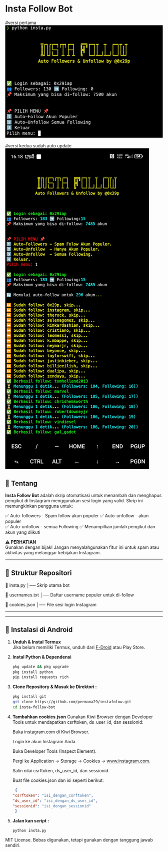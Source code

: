 # Insta Follow Bot

#versi pertama
![Insta Follow](https://github.com/permana29/instafolow/blob/main/Screenshot_20250325_105124.jpg) 

#versi kedua sudah auto update
![Insta Follow](https://github.com/permana29/instafolow/blob/main/Screenshot_20250328_161851.jpg) 


## 📌 Tentang

**Insta Follow Bot** adalah skrip otomatisasi untuk menambah dan menghapus pengikut di Instagram menggunakan sesi login yang valid. Skrip ini memungkinkan pengguna untuk:

✅ Auto-followers - Spam follow akun populer 
✅ Auto-unfollow - akun populer  
✅ Auto-unfollow - semua Following 
✅ Menampilkan jumlah pengikut dan akun yang diikuti  

**⚠️ PERHATIAN**  
Gunakan dengan bijak! Jangan menyalahgunakan fitur ini untuk spam atau aktivitas yang melanggar kebijakan Instagram.

---

## 📂 Struktur Repositori
📂 insta.py │── Skrip utama bot 

📂 usernames.txt │── Daftar username populer untuk di-follow

📂 cookies.json │── File sesi login Instagram

---

---

## 🚀 Instalasi di Android

1. **Unduh & Instal Termux**  
   Jika belum memiliki Termux, unduh dari [F-Droid](https://f-droid.org/en/packages/com.termux/) atau Play Store.

2. **Instal Python & Dependensi**  
   ```bash
   pkg update && pkg upgrade
   pkg install python
   pip install requests rich
   
3. **Clone Repository & Masuk ke Direktori :**

   ```bash
   pkg install git
   git clone https://github.com/permana29/instafolow.git
   cd insta-follow-bot

4. **Tambahkan cookies.json**
    Gunakan Kiwi Browser dengan         Developer Tools untuk               mendapatkan csrftoken,              ds_user_id, dan sessionid:

    Buka instagram.com di Kiwi          Browser.

    Login ke akun Instagram Anda.

    Buka Developer Tools (Inspect       Element).

    Pergi ke Application → Storage     → Cookies → www.instagram.com.

    Salin nilai csrftoken,              ds_user_id, dan sessionid.

   Buat file cookies.json dan isi      seperti berikut:
   
   ```json
    {
   "csrftoken": "isi_dengan_csrftoken",
   "ds_user_id": "isi_dengan_ds_user_id",
   "sessionid": "isi_dengan_sessionid"
    }
    ```
   
5. **Jalan kan script :**
   ```bahs
   python insta.py

MIT License. Bebas digunakan, tetapi gunakan dengan tanggung jawab sendiri.
